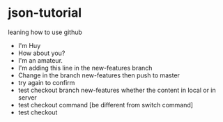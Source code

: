 # json-tutorial
leaning how to use github
- I'm Huy
- How about you?
- I'm an amateur.
- I'm adding this line in the new-features branch 
- Change in the branch new-features then push to master
- try again to confirm
- test checkout branch new-features whether the content in local or in server
- test checkout command [be different from switch command]
- test checkout 
